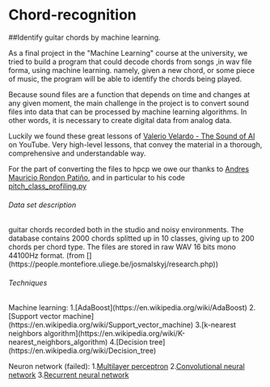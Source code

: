 # Chord-recognition
##Identify guitar chords by machine learning.




As a final project in the "Machine Learning" course at the university,
we tried to build a program that could decode chords from songs ,in wav file forma, using machine learning.
namely, given a new chord, or some piece of music, the program will be able to identify the chords being played.

Because sound files are a function that depends on time and changes at any given moment, 
the main challenge in the project is to convert sound files into data that can be processed by machine learning algorithms.
In other words, it is necessary to create digital data from analog data.

Luckily we found these great lessons of
[Valerio Velardo - The Sound of AI](https://www.youtube.com/channel/UCZPFjMe1uRSirmSpznqvJfQ) on YouTube.
Very high-level lessons, that convey the material in a thorough, comprehensive and understandable way.

For the part of converting the files to hpcp we owe our thanks to [Andres Mauricio Rondon Patiño](https://github.com/amrondonp),
and in particular to his code [pitch_class_profiling.py](https://github.com/amrondonp/Chords.py/blob/master/final_project/preprocessing/pitch_class_profiling.py)


<h6>Data set description </h6>
guitar chords recorded both in the studio and noisy environments. 
The database contains 2000 chords splitted up in 10 classes, giving up to 200 chords per chord type. 
The files are stored in raw WAV 16 bits mono 44100Hz format. 
(from [](https://people.montefiore.uliege.be/josmalskyj/research.php))

<h6>Techniques</h6>
Machine learning: 
1.[AdaBoost](https://en.wikipedia.org/wiki/AdaBoost)
2.[Support vector machine](https://en.wikipedia.org/wiki/Support_vector_machine)
3.[k-nearest neighbors algorithm](https://en.wikipedia.org/wiki/K-nearest_neighbors_algorithm)
4.[Decision tree](https://en.wikipedia.org/wiki/Decision_tree)

Neuron network (failed):
1.[Multilayer perceptron](https://en.wikipedia.org/wiki/Multilayer_perceptron)
2.[Convolutional neural network](https://en.wikipedia.org/wiki/Convolutional_neural_network)
3.[Recurrent neural network](https://en.wikipedia.org/wiki/Recurrent_neural_network)



